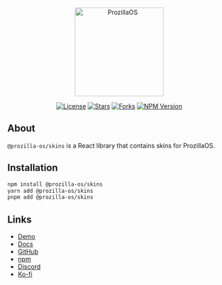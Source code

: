 <div align="center">
  <br />
  <p>
    <a href="https://os.prozilla.dev/"><img src="https://os.prozilla.dev/assets/logo.svg?v=2" height="200" alt="ProzillaOS" /></a>
  </p>
  <p>
    <a href="https://github.com/prozilla-os/ProzillaOS/blob/main/LICENSE.md"><img alt="License" src="https://img.shields.io/github/license/Prozilla/ProzillaOS?style=flat-square&color=FF4D5B&label=License"></a>
    <a href="https://github.com/prozilla-os/ProzillaOS"><img alt="Stars" src="https://img.shields.io/github/stars/Prozilla/ProzillaOS?style=flat-square&color=FED24C&label=%E2%AD%90"></a>
    <a href="https://github.com/prozilla-os/ProzillaOS"><img alt="Forks" src="https://img.shields.io/github/forks/Prozilla/ProzillaOS?style=flat-square&color=4D9CFF&label=Forks&logo=github"></a>
    <a href="https://www.npmjs.com/package/prozilla-os"><img alt="NPM Version" src="https://img.shields.io/npm/v/prozilla-os?logo=npm&style=flat-square&label=prozilla-os&color=FF4D5B"></a>
  </p>
</div>

## About

`@prozilla-os/skins` is a React library that contains skins for ProzillaOS.

## Installation

```sh
npm install @prozilla-os/skins
yarn add @prozilla-os/skins
pnpm add @prozilla-os/skins
```

## Links

- [Demo][demo]
- [Docs][docs]
- [GitHub][github]
- [npm][npm]
- [Discord][discord]
- [Ko-fi][ko-fi]

[demo]: https://os.prozilla.dev/
[docs]: https://os.prozilla.dev/docs/reference/skins
[github]: https://github.com/prozilla-os/ProzillaOS/tree/main/packages/skins
[npm]: https://www.npmjs.com/package/@prozilla-os/skins
[discord]: https://discord.gg/JwbyQP4tdz
[ko-fi]: https://ko-fi.com/prozilla
